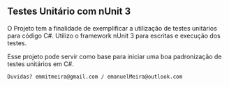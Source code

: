 ## Testes Unitário com nUnit 3

O Projeto tem a finalidade de exemplificar a utilização de testes unitários para código C#. Utilizo o framework nUnit 3 para escritas e execução dos testes.

Esse projeto pode servir como base para iniciar uma boa padronização de testes unitários em C#.

```
Duvidas? emmitmeira@gmail.com / emanuelMeira@outlook.com
```

